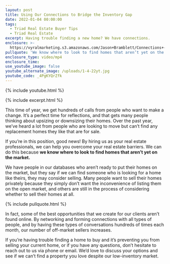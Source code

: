 ```yaml
---
layout: post
title: Using Our Connections to Bridge the Inventory Gap
date: 2022-01-04 00:00:00
tags:
  - Triad Real Estate Buyer Tips
  - Triad Real Estate
excerpt: Having trouble finding a new home? We have connections.
enclosure: >-
  https://vyralmarketing.s3.amazonaws.com/Jason+Bramblett/Connections+-+Jason+Bramblett+Real+Estate.mp4
pullquote: 'We know where to look to find homes that aren’t yet on the market. '
enclosure_type: video/mp4
enclosure_time:
use_youtube_image: false
youtube_alternate_image: /uploads/1-4-22yt.jpg
youtube_code: _4PgKYQrZfk
---
```

{% include youtube.html %}

{% include excerpt.html %}

This time of year, we get hundreds of calls from people who want to make a change. It’s a perfect time for reflections, and that gets many people thinking about upsizing or downsizing their homes. Over the past year, we’ve heard a lot from people who are looking to move but can’t find any replacement homes they like that are for sale.

If you’re in this position, good news\! By hiring us as your real estate professionals, we can help you overcome your real estate barriers. We can do this because **we know where to look to find homes that aren’t yet on the market.&nbsp;**

We have people in our databases who aren’t ready to put their homes on the market, but they say if we can find someone who is looking for a home like theirs, they may consider selling. Many people want to sell their homes privately because they simply don’t want the inconvenience of listing them on the open market, and others are still in the process of considering whether to sell their homes at all.

{% include pullquote.html %}

In fact, some of the best opportunities that we create for our clients aren’t found online. By networking and forming connections with all types of people, and by having these types of conversations hundreds of times each month, our number of off-market sellers increases.

If you’re having trouble finding a home to buy and it’s preventing you from selling your current home, or if you have any questions, don’t hesitate to reach out to us via phone or email. We’d love to discuss your options and see if we can’t find a property you love despite our low-inventory market.

&nbsp;
